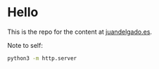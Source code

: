 # Hello

This is the repo for the content at [juandelgado.es](https://juandelgado.es).

Note to self:

```bash
python3 -m http.server
```
